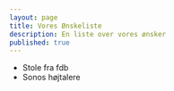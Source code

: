 ```yaml
---
layout: page
title: Vores Ønskeliste
description: En liste over vores ønsker
published: true
---
```

 
 - Stole fra fdb
 - Sonos højtalere
